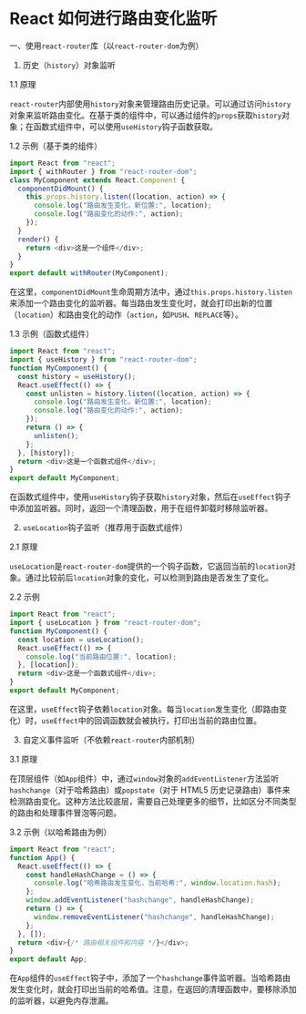 # React 如何进行路由变化监听

一、使用`react-router`库（以`react-router-dom`为例）

1. 历史（`history`）对象监听

1.1 原理

`react-router`内部使用`history`对象来管理路由历史记录。可以通过访问`history`对象来监听路由变化。在基于类的组件中，可以通过组件的`props`获取`history`对象；在函数式组件中，可以使用`useHistory`钩子函数获取。

1.2 示例（基于类的组件）

```javascript
import React from "react";
import { withRouter } from "react-router-dom";
class MyComponent extends React.Component {
  componentDidMount() {
    this.props.history.listen((location, action) => {
      console.log("路由发生变化，新位置:", location);
      console.log("路由变化的动作:", action);
    });
  }
  render() {
    return <div>这是一个组件</div>;
  }
}
export default withRouter(MyComponent);
```

在这里，`componentDidMount`生命周期方法中，通过`this.props.history.listen`来添加一个路由变化的监听器。每当路由发生变化时，就会打印出新的位置（`location`）和路由变化的动作（`action`，如`PUSH`、`REPLACE`等）。

1.3 示例（函数式组件）

```javascript
import React from "react";
import { useHistory } from "react-router-dom";
function MyComponent() {
  const history = useHistory();
  React.useEffect(() => {
    const unlisten = history.listen((location, action) => {
      console.log("路由发生变化，新位置:", location);
      console.log("路由变化的动作:", action);
    });
    return () => {
      unlisten();
    };
  }, [history]);
  return <div>这是一个函数式组件</div>;
}
export default MyComponent;
```

在函数式组件中，使用`useHistory`钩子获取`history`对象，然后在`useEffect`钩子中添加监听器。同时，返回一个清理函数，用于在组件卸载时移除监听器。

2. `useLocation`钩子监听（推荐用于函数式组件）

2.1 原理

`useLocation`是`react-router-dom`提供的一个钩子函数，它返回当前的`location`对象。通过比较前后`location`对象的变化，可以检测到路由是否发生了变化。

2.2 示例

```javascript
import React from "react";
import { useLocation } from "react-router-dom";
function MyComponent() {
  const location = useLocation();
  React.useEffect(() => {
    console.log("当前路由位置:", location);
  }, [location]);
  return <div>这是一个函数式组件</div>;
}
export default MyComponent;
```

在这里，`useEffect`钩子依赖`location`对象。每当`location`发生变化（即路由变化）时，`useEffect`中的回调函数就会被执行，打印出当前的路由位置。

3. 自定义事件监听（不依赖`react-router`内部机制）

3.1 原理

在顶层组件（如`App`组件）中，通过`window`对象的`addEventListener`方法监听`hashchange`（对于哈希路由）或`popstate`（对于 HTML5 历史记录路由）事件来检测路由变化。这种方法比较底层，需要自己处理更多的细节，比如区分不同类型的路由和处理事件冒泡等问题。

3.2 示例（以哈希路由为例）

```javascript
import React from "react";
function App() {
  React.useEffect(() => {
    const handleHashChange = () => {
      console.log("哈希路由发生变化，当前哈希:", window.location.hash);
    };
    window.addEventListener("hashchange", handleHashChange);
    return () => {
      window.removeEventListener("hashchange", handleHashChange);
    };
  }, []);
  return <div>{/* 路由相关组件和内容 */}</div>;
}
export default App;
```

在`App`组件的`useEffect`钩子中，添加了一个`hashchange`事件监听器。当哈希路由发生变化时，就会打印出当前的哈希值。注意，在返回的清理函数中，要移除添加的监听器，以避免内存泄漏。
